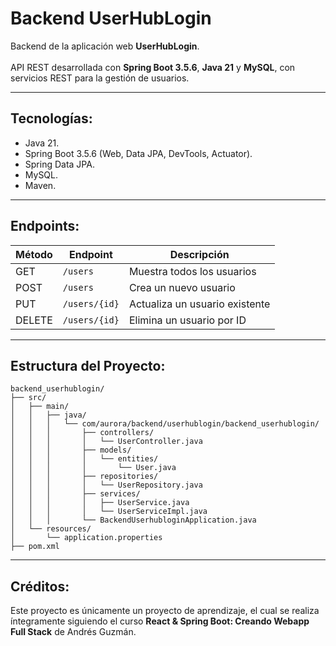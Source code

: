 # Backend UserHubLogin

Backend de la aplicación web **UserHubLogin**.
<br>
<br>
API REST desarrollada con **Spring Boot 3.5.6**, **Java 21** y **MySQL**, con servicios REST para la gestión de usuarios.

---

## Tecnologías:

- Java 21.
- Spring Boot 3.5.6 (Web, Data JPA, DevTools, Actuator).
- Spring Data JPA.
- MySQL.
- Maven.

---

## Endpoints:

| Método | Endpoint       | Descripción                     |
|--------|----------------|---------------------------------|
| GET    | `/users`       | Muestra todos los usuarios        |
| POST   | `/users`       | Crea un nuevo usuario           |
| PUT    | `/users/{id}`  | Actualiza un usuario existente  |
| DELETE | `/users/{id}`  | Elimina un usuario por ID       |

---

## Estructura del Proyecto:

```text
backend_userhublogin/
├── src/
│   ├── main/
│   │   ├── java/
│   │   │   └── com/aurora/backend/userhublogin/backend_userhublogin/
│   │   │       ├── controllers/
│   │   │       │   └── UserController.java
│   │   │       ├── models/
│   │   │       │   └── entities/
│   │   │       │       └── User.java
│   │   │       ├── repositories/
│   │   │       │   └── UserRepository.java
│   │   │       ├── services/
│   │   │       │   ├── UserService.java
│   │   │       │   └── UserServiceImpl.java
│   │   │       └── BackendUserhubloginApplication.java
│   └── resources/
│       └── application.properties
├── pom.xml
```
---

## Créditos:

Este proyecto es únicamente un proyecto de aprendizaje, el cual se realiza íntegramente siguiendo el curso **React & Spring Boot: Creando Webapp Full Stack** de Andrés Guzmán.
